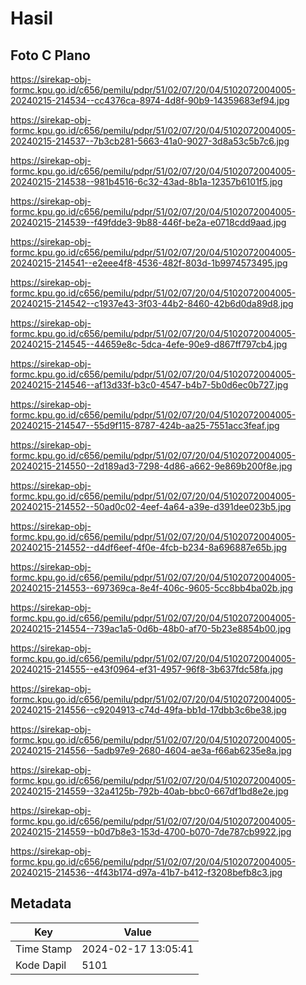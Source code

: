 # Hasil

## Foto C Plano

https://sirekap-obj-formc.kpu.go.id/c656/pemilu/pdpr/51/02/07/20/04/5102072004005-20240215-214534--cc4376ca-8974-4d8f-90b9-14359683ef94.jpg

https://sirekap-obj-formc.kpu.go.id/c656/pemilu/pdpr/51/02/07/20/04/5102072004005-20240215-214537--7b3cb281-5663-41a0-9027-3d8a53c5b7c6.jpg

https://sirekap-obj-formc.kpu.go.id/c656/pemilu/pdpr/51/02/07/20/04/5102072004005-20240215-214538--981b4516-6c32-43ad-8b1a-12357b6101f5.jpg

https://sirekap-obj-formc.kpu.go.id/c656/pemilu/pdpr/51/02/07/20/04/5102072004005-20240215-214539--f49fdde3-9b88-446f-be2a-e0718cdd9aad.jpg

https://sirekap-obj-formc.kpu.go.id/c656/pemilu/pdpr/51/02/07/20/04/5102072004005-20240215-214541--e2eee4f8-4536-482f-803d-1b9974573495.jpg

https://sirekap-obj-formc.kpu.go.id/c656/pemilu/pdpr/51/02/07/20/04/5102072004005-20240215-214542--c1937e43-3f03-44b2-8460-42b6d0da89d8.jpg

https://sirekap-obj-formc.kpu.go.id/c656/pemilu/pdpr/51/02/07/20/04/5102072004005-20240215-214545--44659e8c-5dca-4efe-90e9-d867ff797cb4.jpg

https://sirekap-obj-formc.kpu.go.id/c656/pemilu/pdpr/51/02/07/20/04/5102072004005-20240215-214546--af13d33f-b3c0-4547-b4b7-5b0d6ec0b727.jpg

https://sirekap-obj-formc.kpu.go.id/c656/pemilu/pdpr/51/02/07/20/04/5102072004005-20240215-214547--55d9f115-8787-424b-aa25-7551acc3feaf.jpg

https://sirekap-obj-formc.kpu.go.id/c656/pemilu/pdpr/51/02/07/20/04/5102072004005-20240215-214550--2d189ad3-7298-4d86-a662-9e869b200f8e.jpg

https://sirekap-obj-formc.kpu.go.id/c656/pemilu/pdpr/51/02/07/20/04/5102072004005-20240215-214552--50ad0c02-4eef-4a64-a39e-d391dee023b5.jpg

https://sirekap-obj-formc.kpu.go.id/c656/pemilu/pdpr/51/02/07/20/04/5102072004005-20240215-214552--d4df6eef-4f0e-4fcb-b234-8a696887e65b.jpg

https://sirekap-obj-formc.kpu.go.id/c656/pemilu/pdpr/51/02/07/20/04/5102072004005-20240215-214553--697369ca-8e4f-406c-9605-5cc8bb4ba02b.jpg

https://sirekap-obj-formc.kpu.go.id/c656/pemilu/pdpr/51/02/07/20/04/5102072004005-20240215-214554--739ac1a5-0d6b-48b0-af70-5b23e8854b00.jpg

https://sirekap-obj-formc.kpu.go.id/c656/pemilu/pdpr/51/02/07/20/04/5102072004005-20240215-214555--e43f0964-ef31-4957-96f8-3b637fdc58fa.jpg

https://sirekap-obj-formc.kpu.go.id/c656/pemilu/pdpr/51/02/07/20/04/5102072004005-20240215-214556--c9204913-c74d-49fa-bb1d-17dbb3c6be38.jpg

https://sirekap-obj-formc.kpu.go.id/c656/pemilu/pdpr/51/02/07/20/04/5102072004005-20240215-214556--5adb97e9-2680-4604-ae3a-f66ab6235e8a.jpg

https://sirekap-obj-formc.kpu.go.id/c656/pemilu/pdpr/51/02/07/20/04/5102072004005-20240215-214559--32a4125b-792b-40ab-bbc0-667df1bd8e2e.jpg

https://sirekap-obj-formc.kpu.go.id/c656/pemilu/pdpr/51/02/07/20/04/5102072004005-20240215-214559--b0d7b8e3-153d-4700-b070-7de787cb9922.jpg

https://sirekap-obj-formc.kpu.go.id/c656/pemilu/pdpr/51/02/07/20/04/5102072004005-20240215-214536--4f43b174-d97a-41b7-b412-f3208befb8c3.jpg


## Metadata

| Key        | Value               |
| ---------- | ------------------- |
| Time Stamp | 2024-02-17 13:05:41 |
| Kode Dapil | 5101                |



